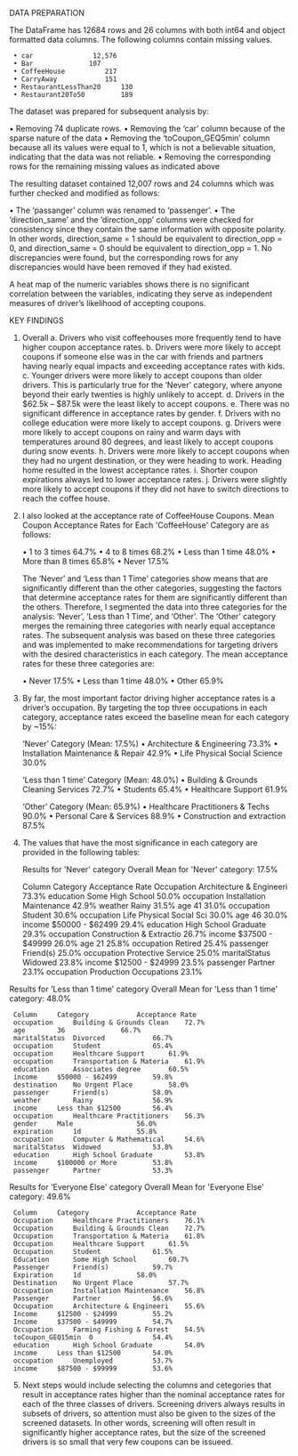 DATA PREPARATION

The DataFrame has 12684 rows and 26 columns with both int64 and object formatted data
columns. The following columns contain missing values. 

     • car	 		     12,576
     • Bar				107
     • CoffeeHouse			217
     • CarryAway			151
     • RestaurantLessThan20		130
     • Restaurant20To50			189
	  
The dataset was prepared for subsequent analysis by:
	
 • Removing 74 duplicate rows.
 • Removing the ‘car’ column because of the sparse nature of the data
 • Removing the ‘toCoupon_GEQ5min’ column because all its values were equal to 1, which
   is not a believable situation, indicating that the data was not reliable. 
 • Removing the corresponding rows for the remaining missing values as indicated above
	 
The resulting dataset contained 12,007 rows and 24 columns which was further checked
and modified as follows:
	
 • The ‘passanger’ column was renamed to ‘passenger’.
 • The ‘direction_same’ and the ‘direction_opp’ columns were checked for consistency
   since they contain the same information with opposite polarity. In other words, 
   direction_same = 1 should be equivalent to direction_opp = 0, and direction_same = 0
   should be equivalent to direction_opp = 1. No discrepancies were found, but the 
   corresponding rows for any discrepancies would have been removed if they had existed. 
		
A heat map of the numeric variables shows there is no significant correlation between the
variables, indicating they serve as independent measures of driver’s likelihood of
accepting coupons.

KEY FINDINGS

1) Overall
     a.	Drivers who visit coffeehouses more frequently tend to have higher coupon acceptance
        rates.
     b.	Drivers were more likely to accept coupons if someone else was in the car with friends
        and partners having nearly equal impacts and exceeding acceptance rates with kids.
     c.	Younger drivers were more likely to accept coupons than older drivers. This is 
        particularly true for the ‘Never’ category, where anyone beyond their early twenties
 	is highly unlikely to accept.
     d.	Drivers in the $62.5k – $87.5k were the least likely to accept coupons.
     e.	There was no significant difference in acceptance rates by gender.
     f.	Drivers with no college education were more likely to accept coupons.
     g.	Drivers were more likely to accept coupons on rainy and warm days with temperatures
        around 80 degrees, and least likely to accept coupons during snow events.
     h.	Drivers were more likely to accept coupons when they had no urgent destination, or
        they were heading to work. Heading home resulted in the lowest acceptance rates.
     i.	Shorter coupon expirations always led to lower acceptance rates.
     j.	Drivers were slightly more likely to accept coupons if they did not have to switch
        directions to reach the coffee house.

2) I also looked at the acceptance rate of CoffeeHouse Coupons. Mean Coupon Acceptance
   Rates for Each 'CoffeeHouse' Category are as follows:
	
     • 1 to 3 times		64.7%
     • 4 to 8 times		68.2%
     • Less than 1 time		48.0%
     • More than 8 times	65.8%
     • Never 			17.5%

   The ‘Never’ and ‘Less than 1 Time’ categories show means that are significantly
   different than the other categories, suggesting the factors that determine acceptance
   rates for them are significantly different than the others. Therefore, I segmented
   the data into three categories for the analysis: ‘Never’, ‘Less than 1 Time’, and
   ‘Other’. The ‘Other’ category merges the remaining three categories with nearly
   equal acceptance rates. The subsequent analysis was based on these three categories
   and was implemented to make recommendations for targeting drivers with the desired
   characteristics in each category. The mean acceptance rates for these three
   categories are:
	
     • Never						17.5%
     • Less than 1 time					48.0%
     • Other						65.9%

3) By far, the most important factor driving higher acceptance rates is a driver’s 
   occupation. By targeting the top three occupations in each category, acceptance
   rates exceed the baseline mean for each category by ~15%:
	
   ‘Never’ Category (Mean: 17.5%)
     • Architecture & Engineering			73.3%
     • Installation Maintenance & Repair		42.9%
     • Life Physical Social Science			30.0%

   ‘Less than 1 time’ Category (Mean: 48.0%)
     • Building & Grounds Cleaning Services		72.7%
     • Students						65.4%
     • Healthcare Support				61.9%

   ‘Other’ Category (Mean: 65.9%)
     • Healthcare Practitioners & Techs			90.0%
     • Personal Care & Services				88.9%
     • Construction and extraction			87.5%

4) The values that have the most significance in each category are provided in the following tables:

   Results for 'Never' category
   Overall Mean for 'Never' category: 17.5%
	
     Column		Category 			Acceptance Rate
     Occupation		Architecture & Engineeri	73.3%
     education		Some High School		50.0%
     occupation		Installation Maintenance	42.9%
     weather		Rainy				31.5%
     age		41				31.0%
     occupation		Student				30.6%
     occupation		Life Physical Social Sci	30.0%
     age		46				30.0%
     income		$50000 - $62499			29.4%
     education		High School Graduate		29.3%
     occupation		Construction & Extractio	26.7%
     income		$37500 - $49999			26.0%
     age		21				25.8%
     occupation		Retired				25.4%
     passenger		Friend(s)			25.0%
     occupation		Protective Service		25.0%
     maritalStatus	Widowed				23.8%
     income		$12500 - $24999			23.5%
     passenger		Partner				23.1%
     occupation		Production Occupations		23.1%

Results for 'Less than 1 time' category
Overall Mean for 'Less than 1 time' category: 48.0%

     Column		Category			Acceptance Rate
     occupation		Building & Grounds Clean	72.7%
     age		36				66.7%
     maritalStatus	Divorced			66.7%
     occupation		Student				65.4%
     occupation		Healthcare Support		61.9%
     occupation		Transportation & Materia	61.9%
     education		Associates degree		60.5%
     income		$50000 - $62499			59.8%
     destination	No Urgent Place			58.0%
     passenger		Friend(s)			58.0%
     weather		Rainy				56.9%
     income		Less than $12500		56.4%
     occupation		Healthcare Practitioners	56.3%
     gender		Male				56.0%
     expiration		1d				55.8%
     occupation		Computer & Mathematical		54.6%
     maritalStatus	Widowed				53.8%
     education		High School Graduate		53.8%
     income		$100000 or More			53.8%
     passenger		Partner				53.3%

Results for 'Everyone Else' category
Overall Mean for 'Everyone Else' category: 49.6%

     Column		Category			Acceptance Rate
     Occupation		Healthcare Practitioners	76.1%
     Occupation		Building & Grounds Clean	72.7%
     Occupation		Transportation & Materia	61.8%
     Occupation		Healthcare Support		61.5%
     Occupation		Student				61.5%
     Education		Some High School		60.7%
     Passenger		Friend(s)			59.7%
     Expiration		1d				58.0%
     Destination	No Urgent Place			57.7%
     Occupation		Installation Maintenance	56.8%
     Passenger		Partner				56.6%
     Occupation		Architecture & Engineeri	55.6%
     Income		$12500 - $24999			55.2%
     Income		$37500 - $49999			54.7%
     Occupation		Farming Fishing & Forest	54.5%
     toCoupon_GEQ15min	0				54.4%
     education		High School Graduate		54.0%
     income		Less than $12500		54.0%
     occupation		Unemployed			53.7%
     income		$87500 - $99999			53.6%

5) Next steps would include selecting the columns and cetegories that result in acceptance rates higher than the nominal acceptance rates for each of the three classes of drivers. Screening drivers always results in subsets of drivers, so attention must also be given to the sizes of the screened datasets. In other words, screening will often result in significantly higher acceptance rates, but the size of the screened drivers is so small that very few coupons can be issueed.
